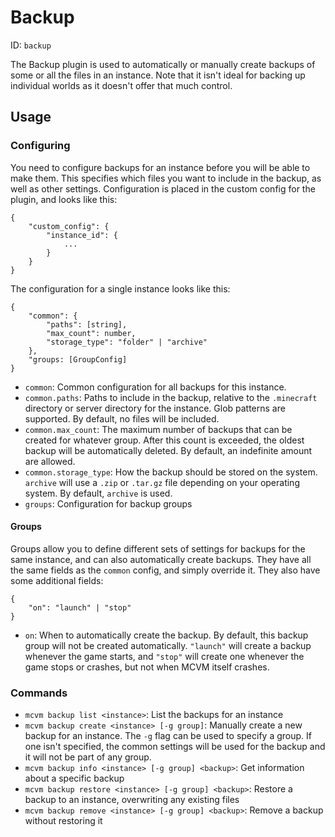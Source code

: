# Backup
ID: `backup`

The Backup plugin is used to automatically or manually create backups of some or all the files in an instance. Note that it isn't ideal for backing up individual worlds as it doesn't offer that much control.

## Usage

### Configuring
You need to configure backups for an instance before you will be able to make them. This specifies which files you want to include in the backup, as well as other settings. Configuration is placed in the custom config for the plugin, and looks like this:
```
{
	"custom_config": {
		"instance_id": {
			...
		}
	}
}
```
The configuration for a single instance looks like this:
```
{
	"common": {
		"paths": [string],
		"max_count": number,
		"storage_type": "folder" | "archive"
	},
	"groups: [GroupConfig]
}
```
- `common`: Common configuration for all backups for this instance.
- `common.paths`: Paths to include in the backup, relative to the `.minecraft` directory or server directory for the instance. Glob patterns are supported. By default, no files will be included.
- `common.max_count`: The maximum number of backups that can be created for whatever group. After this count is exceeded, the oldest backup will be automatically deleted. By default, an indefinite amount are allowed.
- `common.storage_type`: How the backup should be stored on the system. `archive` will use a `.zip` or `.tar.gz` file depending on your operating system. By default, `archive` is used.
- `groups`: Configuration for backup groups

#### Groups
Groups allow you to define different sets of settings for backups for the same instance, and can also automatically create backups. They have all the same fields as the `common` config, and simply override it. They also have some additional fields:
```
{
	"on": "launch" | "stop"
}
```
- `on`: When to automatically create the backup. By default, this backup group will not be created automatically. `"launch"` will create a backup whenever the game starts, and `"stop"` will create one whenever the game stops or crashes, but not when MCVM itself crashes.

### Commands
- `mcvm backup list <instance>`: List the backups for an instance
- `mcvm backup create <instance> [-g group]`: Manually create a new backup for an instance. The `-g` flag can be used to specify a group. If one isn't specified, the common settings will be used for the backup and it will not be part of any group.
- `mcvm backup info <instance> [-g group] <backup>`: Get information about a specific backup
- `mcvm backup restore <instance> [-g group] <backup>`: Restore a backup to an instance, overwriting any existing files
- `mcvm backup remove <instance> [-g group] <backup>`: Remove a backup without restoring it
